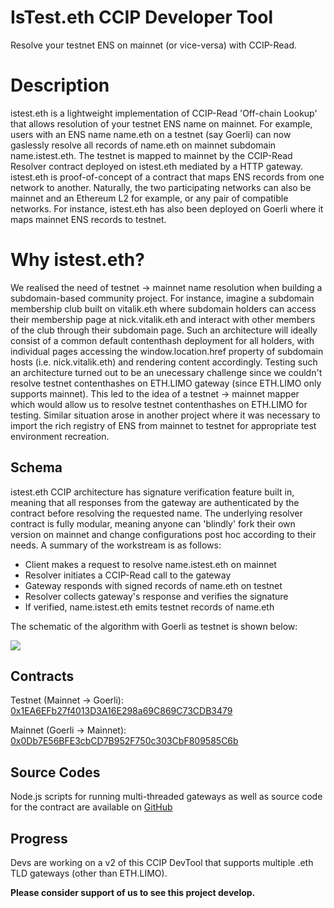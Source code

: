 # IsTest.eth CCIP Developer Tool

Resolve your testnet ENS on mainnet (or vice-versa) with CCIP-Read.

# Description

istest.eth is a lightweight implementation of CCIP-Read 'Off-chain Lookup' that allows resolution of your testnet ENS name on mainnet. For example, users with an ENS name name.eth on a testnet (say Goerli) can now gaslessly resolve all records of name.eth on mainnet subdomain name.istest.eth. The testnet is mapped to mainnet by the CCIP-Read Resolver contract deployed on istest.eth mediated by a HTTP gateway. istest.eth is proof-of-concept of a contract that maps ENS records from one network to another. Naturally, the two participating networks can also be mainnet and an Ethereum L2 for example, or any pair of compatible networks. For instance, istest.eth has also been deployed on Goerli where it maps mainnet ENS records to testnet.

# Why istest.eth?

We realised the need of testnet → mainnet name resolution when building a subdomain-based community project. For instance, imagine a subdomain membership club built on vitalik.eth where subdomain holders can access their membership page at nick.vitalik.eth and interact with other members of the club through their subdomain page. Such an architecture will ideally consist of a common default contenthash deployment for all holders, with individual pages accessing the window.location.href property of subdomain hosts (i.e. nick.vitalik.eth) and rendering content accordingly. Testing such an architecture turned out to be an unecessary challenge since we couldn't resolve testnet contenthashes on ETH.LIMO gateway (since ETH.LIMO only supports mainnet). This led to the idea of a testnet → mainnet mapper which would allow us to resolve testnet contenthashes on ETH.LIMO for testing. Similar situation arose in another project where it was necessary to import the rich registry of ENS from mainnet to testnet for appropriate test environment recreation.

## Schema

istest.eth CCIP architecture has signature verification feature built in, meaning that all responses from the gateway are authenticated by the contract before resolving the requested name. The underlying resolver contract is fully modular, meaning anyone can 'blindly' fork their own version on mainnet and change configurations post hoc according to their needs. A summary of the workstream is as follows:

- Client makes a request to resolve name.istest.eth on mainnet
- Resolver initiates a CCIP-Read call to the gateway
- Gateway responds with signed records of name.eth on testnet
- Resolver collects gateway's response and verifies the signature
- If verified, name.istest.eth emits testnet records of name.eth

The schematic of the algorithm with Goerli as testnet is shown below:

![](https://raw.githubusercontent.com/bensyc/istest-eth/master/resources/schematic.png)

## Contracts

Testnet (Mainnet → Goerli): [0x1EA6EFb27f4013D3A16E298a69C869C73CDB3479](https://goerli.etherscan.io/address/0x1EA6EFb27f4013D3A16E298a69C869C73CDB3479#code)

Mainnet (Goerli → Mainnet): [0x0Db7E56BFE3cbCD7B952F750c303CbF809585C6b](https://etherscan.io/address/0x0Db7E56BFE3cbCD7B952F750c303CbF809585C6b#code)

## Source Codes

Node.js scripts for running multi-threaded gateways as well as source code for the contract are available on [GitHub](https://github.com/bensyc/istest-eth)

## Progress

Devs are working on a v2 of this CCIP DevTool that supports multiple .eth TLD gateways (other than ETH.LIMO).

**Please consider support of us to see this project develop.**
